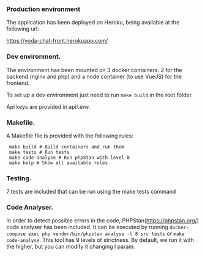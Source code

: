 ### Production environment

The application has been deployed on Heroku, being available at the following url:

https://yoda-chat-front.herokuapp.com/

### Dev environment.

The environment has been mounted on 3 docker containers. 2 for the backend (nginx and php) and a node container (to use VueJS) for the frontend.

To set up a dev environment just need to run `make build` in the root folder.

Api keys are provided in api/.env.

### Makefile.

A Makefile file is provided with the following rules:

```
 make build # Build containers and run them
 make tests # Run tests
 make code-analyse # Run phpStan with level 8
 make help # Show all available rules
```

### Testing.

7 tests are included that can be run using the make tests command

### Code Analyser.

In order to detect possible errors in the code, PHPStan(https://phpstan.org/) code analyser has been included.
It can be executed by running `docker-compose exec php vendor/bin/phpstan analyse -l 8 src tests` or `make code-analyse`.
This tool has 9 levels of strictness. By default, we run it with the higher, but you can modify it changing l param.
